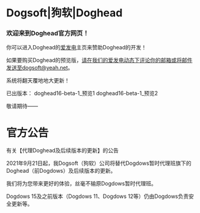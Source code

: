 # Dogsoft|狗软|Doghead
### 欢迎来到Doghead官方网页！

你可以进入Doghead的[爱发电](https://afdian.net/@Doghead)主页来赞助Doghead的开发！

如果要购买Doghead的预览版，请在我们的爱发电动态下评论你的邮箱或将邮件发送至dogsoft@yeah.net。

系统将翻天覆地地大更新！

已出版本：
    doghead16-beta-1_预览1
    doghead16-beta-1_预览2

敬请期待——

# 官方公告

有关【代理Doghead及后续版本的更新】的公告

2021年9月21日起，我Dogsoft（狗软）公司将替代Dogdows暂时代理班旗下的Doghead（前Dogdows）及后续版本的更新。

我们将为您带来更好的体验，丝毫不输原Dogdows暂时代理班。

Dogdows 15及之前版本（Dogdows 11、Dogdows 12等）仍由Dogdows负责安全更新等。
